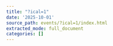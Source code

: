 ```yaml
---
title: "?ical=1"
date: '2025-10-01'
source_path: events/?ical=1/index.html
extracted_mode: full_document
categories: []
---
```

